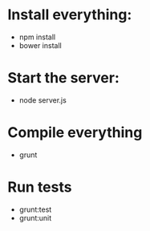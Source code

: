 # Install everything: 
* npm install
* bower install


# Start the server: 
* node server.js

# Compile everything
* grunt

# Run tests
* grunt:test
* grunt:unit